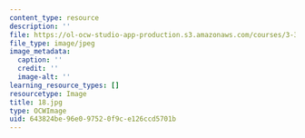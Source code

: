 ```yaml
---
content_type: resource
description: ''
file: https://ol-ocw-studio-app-production.s3.amazonaws.com/courses/3-320-atomistic-computer-modeling-of-materials-sma-5107-spring-2005/643824be96e097520f9ce126ccd5701b_18.jpg
file_type: image/jpeg
image_metadata:
  caption: ''
  credit: ''
  image-alt: ''
learning_resource_types: []
resourcetype: Image
title: 18.jpg
type: OCWImage
uid: 643824be-96e0-9752-0f9c-e126ccd5701b
---
```

